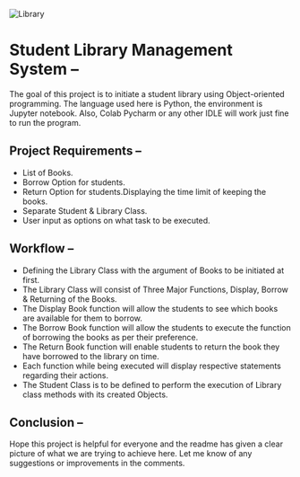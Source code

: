 ![Library](https://github.com/Csengupta1101/Student-Library-Management-System/blob/main/Library.jpg)

# Student Library Management System – 

The goal of this project is to initiate a student library using Object-oriented programming. The language used here is Python, the environment is Jupyter notebook. Also, Colab Pycharm or any other IDLE will work just fine to run the program.

## Project Requirements –

*	List of Books.
*	Borrow Option for students.
*	Return Option for students.Displaying the time limit of keeping the books.
*	Separate Student & Library Class.
*	User input as options on what task to be executed.

## Workflow –
* Defining the Library Class with the argument of Books to be initiated at first.
* The Library Class will consist of Three Major Functions, Display, Borrow & Returning of the Books.
* The Display Book function will allow the students to see which books are available for them to borrow.
* The Borrow Book function will allow the students to execute the function of borrowing the books as per their preference.
* The Return Book function will enable students to return the book they have borrowed to the library on time.
* Each function while being executed will display respective statements regarding their actions.
* The Student Class is to be defined to perform the execution of Library class methods with its created Objects.

## Conclusion – 

Hope this project is helpful for everyone and the readme has given a clear picture of what we are trying to achieve here. Let me know of any suggestions or improvements in the comments.
